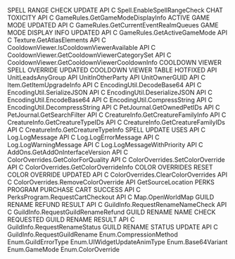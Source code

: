 SPELL RANGE CHECK UPDATE
API C Spell.EnableSpellRangeCheck
CHAT TOXICITY
API C GameRules.GetGameModeDisplayInfo
ACTIVE GAME MODE UPDATED
API C GameRules.GetCurrentEventRealmQueues
GAME MODE DISPLAY INFO UPDATED
API C GameRules.GetActiveGameMode
API C Texture.GetAtlasElements
API C CooldownViewer.IsCooldownViewerAvailable
API C CooldownViewer.GetCooldownViewerCategorySet
API C CooldownViewer.GetCooldownViewerCooldownInfo
COOLDOWN VIEWER SPELL OVERRIDE UPDATED
COOLDOWN VIEWER TABLE HOTFIXED
API UnitLeadsAnyGroup
API UnitInOtherParty
API UnitOwnerGUID
API C Item.GetItemUpgradeInfo
API C EncodingUtil.DecodeBase64
API C EncodingUtil.SerializeJSON
API C EncodingUtil.DeserializeJSON
API C EncodingUtil.EncodeBase64
API C EncodingUtil.CompressString
API C EncodingUtil.DecompressString
API C PetJournal.GetOwnedPetIDs
API C PetJournal.GetSearchFilter
API C CreatureInfo.GetCreatureFamilyInfo
API C CreatureInfo.GetCreatureTypeIDs
API C CreatureInfo.GetCreatureFamilyIDs
API C CreatureInfo.GetCreatureTypeInfo
SPELL UPDATE USES
API C Log.LogMessage
API C Log.LogErrorMessage
API C Log.LogWarningMessage
API C Log.LogMessageWithPriority
API C AddOns.GetAddOnInterfaceVersion
API C ColorOverrides.GetColorForQuality
API C ColorOverrides.SetColorOverride
API C ColorOverrides.GetColorOverrideInfo
COLOR OVERRIDES RESET
COLOR OVERRIDE UPDATED
API C ColorOverrides.ClearColorOverrides
API C ColorOverrides.RemoveColorOverride
API GetSourceLocation
PERKS PROGRAM PURCHASE CART SUCCESS
API C PerksProgram.RequestCartCheckout
API C Map.OpenWorldMap
GUILD RENAME REFUND RESULT
API C GuildInfo.RequestRenameNameCheck
API C GuildInfo.RequestGuildRenameRefund
GUILD RENAME NAME CHECK
REQUESTED GUILD RENAME RESULT
API C GuildInfo.RequestRenameStatus
GUILD RENAME STATUS UPDATE
API C GuildInfo.RequestGuildRename
Enum.CompressionMethod
Enum.GuildErrorType
Enum.UIWidgetUpdateAnimType
Enum.Base64Variant
Enum.GameMode
Enum.ColorOverride